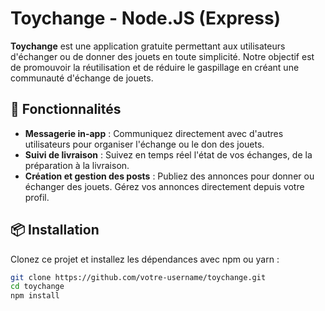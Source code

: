 # Toychange - Node.JS (Express)

**Toychange** est une application gratuite permettant aux utilisateurs d'échanger ou de donner des jouets en toute simplicité. Notre objectif est de promouvoir la réutilisation et de réduire le gaspillage en créant une communauté d'échange de jouets.

## 🚀 Fonctionnalités

- **Messagerie in-app** : Communiquez directement avec d'autres utilisateurs pour organiser l'échange ou le don des jouets.
- **Suivi de livraison** : Suivez en temps réel l'état de vos échanges, de la préparation à la livraison.
- **Création et gestion des posts** : Publiez des annonces pour donner ou échanger des jouets. Gérez vos annonces directement depuis votre profil.

## 📦 Installation

Clonez ce projet et installez les dépendances avec npm ou yarn :

```bash
git clone https://github.com/votre-username/toychange.git
cd toychange
npm install
